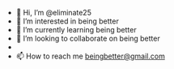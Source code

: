 - 👋 Hi, I’m @eliminate25
- 👀 I’m interested in being better 
- 🌱 I’m currently learning being better
- 💞️ I’m looking to collaborate on being better
- 
- 📫 How to reach me beingbetter@gmail.com

<!---
eliminate25/eliminate25 is a ✨ special ✨ repository because its `README.md` (this file) appears on your GitHub profile.
You can click the Preview link to take a look at your changes.
--->

